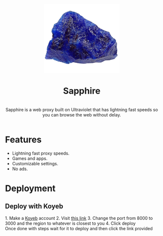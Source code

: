 <div align="center">
<img src="/public/img/logo.png" style="width: 250px;"/>
<h1>Sapphire</h1>
<br/>
Sapphire is a web proxy built on Ultraviolet that has lightning fast speeds so you can browse the web without delay.
  <br/>
  <br/>
</div>
<h1>Features</h1>
<ul>
<li>Lightning fast proxy speeds.</li>
<li>Games and apps.</li>
<li>Customizable settings.</li>
<li>No ads.</li>
</ul>
<h1>Deployment</h1>
<h2>Deploy with Koyeb</h2>
1. Make a <a href="https://www.koyeb.com/">Koyeb</a> account
2. Visit <a href="https://app.koyeb.com/apps/deploy?type=git&repository=github.com/cactusflips2020/Sapphire">this link</a>
3. Change the port from 8000 to 3000 and the region to whatever is closest to you
4. Click deploy
<br>
Once done with steps wait for it to deploy and then click the link provided

